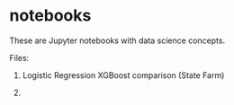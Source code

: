 # notebooks
These are Jupyter notebooks with data science concepts.

Files:

  1) Logistic Regression XGBoost comparison (State Farm)
  
  2)

